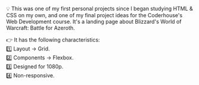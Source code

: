 💡 This was one of my first personal projects since I began studying HTML & CSS on my own, and one of my final project ideas for the Coderhouse's Web Development course. It's a landing page about Blizzard's World of Warcraft: Battle for Azeroth.

👉 It has the following characteristics:\
1️⃣ Layout → Grid.\
2️⃣ Components → Flexbox.\
3️⃣ Designed for 1080p.\
4️⃣ Non-responsive.
